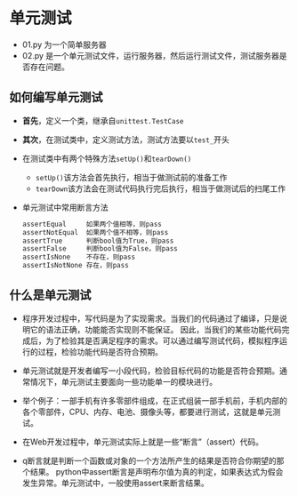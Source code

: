 # 单元测试

- 01.py 为一个简单服务器
- 02.py 是一个单元测试文件，运行服务器，然后运行测试文件，测试服务器是否存在问题。

## 如何编写单元测试

- **首先**，定义一个类，继承自`unittest.TestCase`

- **其次**，在测试类中，定义测试方法，测试方法要以`test_`开头

- 在测试类中有两个特殊方法`setUp()`和`tearDown()`

    - `setUp()`该方法会首先执行，相当于做测试前的准备工作
    - `tearDown`该方法会在测试代码执行完后执行，相当于做测试后的扫尾工作

- 单元测试中常用断言方法

    ```tex
    assertEqual     如果两个值相等，则pass
    assertNotEqual  如果两个值不相等，则pass
    assertTrue      判断bool值为True，则pass
    assertFalse     判断bool值为False，则pass
    assertIsNone    不存在，则pass
    assertIsNotNone 存在，则pass
    ```

## 什么是单元测试

- 程序开发过程中，写代码是为了实现需求。当我们的代码通过了编译，只是说明它的语法正确，功能能否实现则不能保证。 因此，当我们的某些功能代码完成后，为了检验其是否满足程序的需求。可以通过编写测试代码，模拟程序运行的过程，检验功能代码是否符合预期。

- 单元测试就是开发者编写一小段代码，检验目标代码的功能是否符合预期。通常情况下，单元测试主要面向一些功能单一的模块进行。

- 举个例子：一部手机有许多零部件组成，在正式组装一部手机前，手机内部的各个零部件，CPU、内存、电池、摄像头等，都要进行测试，这就是单元测试。

- 在Web开发过程中，单元测试实际上就是一些“断言”（assert）代码。

- q断言就是判断一个函数或对象的一个方法所产生的结果是否符合你期望的那个结果。 python中assert断言是声明布尔值为真的判定，如果表达式为假会发生异常。单元测试中，一般使用assert来断言结果。